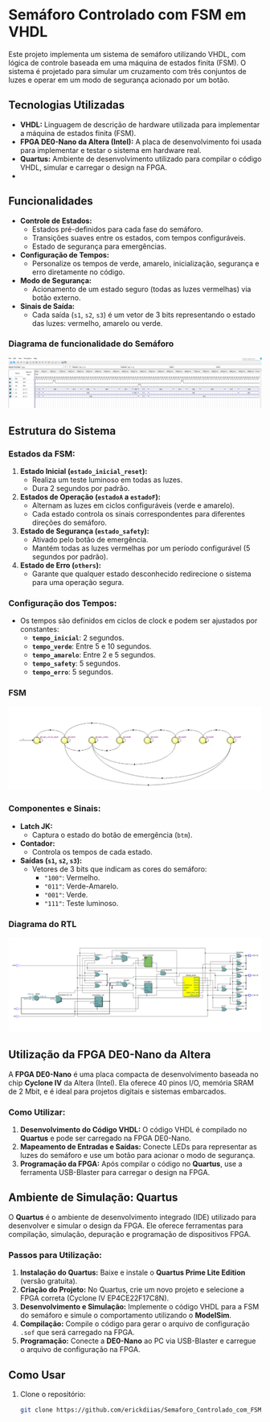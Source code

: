 # Semáforo Controlado com FSM em VHDL

Este projeto implementa um sistema de semáforo utilizando VHDL, com lógica de controle baseada em uma máquina de estados finita (FSM). O sistema é projetado para simular um cruzamento com três conjuntos de luzes e operar em um modo de segurança acionado por um botão.
## Tecnologias Utilizadas

- **VHDL:** Linguagem de descrição de hardware utilizada para implementar a máquina de estados finita (FSM).
- **FPGA DE0-Nano da Altera (Intel):** A placa de desenvolvimento foi usada para implementar e testar o sistema em hardware real.
- **Quartus:** Ambiente de desenvolvimento utilizado para compilar o código VHDL, simular e carregar o design na FPGA.
- 
## Funcionalidades
- **Controle de Estados:**
  - Estados pré-definidos para cada fase do semáforo.
  - Transições suaves entre os estados, com tempos configuráveis.
  - Estado de segurança para emergências.
- **Configuração de Tempos:**
  - Personalize os tempos de verde, amarelo, inicialização, segurança e erro diretamente no código.
- **Modo de Segurança:**
  - Acionamento de um estado seguro (todas as luzes vermelhas) via botão externo.
- **Sinais de Saída:**
  - Cada saída (`s1`, `s2`, `s3`) é um vetor de 3 bits representando o estado das luzes: vermelho, amarelo ou verde.

### Diagrama de funcionalidade do Semáforo

![Diagrama de funcionalidade](imagens/simulação_waveform.png)

## Estrutura do Sistema
### Estados da FSM:
1. **Estado Inicial (`estado_inicial_reset`):**
   - Realiza um teste luminoso em todas as luzes.
   - Dura 2 segundos por padrão.
2. **Estados de Operação (`estadoA` a `estadoF`):**
   - Alternam as luzes em ciclos configuráveis (verde e amarelo).
   - Cada estado controla os sinais correspondentes para diferentes direções do semáforo.
3. **Estado de Segurança (`estado_safety`):**
   - Ativado pelo botão de emergência.
   - Mantém todas as luzes vermelhas por um período configurável (5 segundos por padrão).
4. **Estado de Erro (`others`):**
   - Garante que qualquer estado desconhecido redirecione o sistema para uma operação segura.

### Configuração dos Tempos:
- Os tempos são definidos em ciclos de clock e podem ser ajustados por constantes:
  - **`tempo_inicial`**: 2 segundos.
  - **`tempo_verde`**: Entre 5 e 10 segundos.
  - **`tempo_amarelo`**: Entre 2 e 5 segundos.
  - **`tempo_safety`**: 5 segundos.
  - **`tempo_erro`**: 5 segundos.

### FSM

![Diagrama de FSM](imagens/state_machine_viewer.png)

### Componentes e Sinais:
- **Latch JK:**
  - Captura o estado do botão de emergência (`btm`).
- **Contador:**
  - Controla os tempos de cada estado.
- **Saídas (`s1`, `s2`, `s3`):**
  - Vetores de 3 bits que indicam as cores do semáforo:
    - `"100"`: Vermelho.
    - `"011"`: Verde-Amarelo.
    - `"001"`: Verde.
    - `"111"`: Teste luminoso.

### Diagrama do RTL

![Diagrama do RTL](imagens/RTL_viewer.png)

## Utilização da FPGA DE0-Nano da Altera

A **FPGA DE0-Nano** é uma placa compacta de desenvolvimento baseada no chip **Cyclone IV** da Altera (Intel). Ela oferece 40 pinos I/O, memória SRAM de 2 Mbit, e é ideal para projetos digitais e sistemas embarcados.

### Como Utilizar:
1. **Desenvolvimento do Código VHDL:** O código VHDL é compilado no **Quartus** e pode ser carregado na FPGA DE0-Nano.
2. **Mapeamento de Entradas e Saídas:** Conecte LEDs para representar as luzes do semáforo e use um botão para acionar o modo de segurança.
3. **Programação da FPGA:** Após compilar o código no **Quartus**, use a ferramenta USB-Blaster para carregar o design na FPGA.

## Ambiente de Simulação: Quartus

O **Quartus** é o ambiente de desenvolvimento integrado (IDE) utilizado para desenvolver e simular o design da FPGA. Ele oferece ferramentas para compilação, simulação, depuração e programação de dispositivos FPGA.

### Passos para Utilização:
1. **Instalação do Quartus:** Baixe e instale o **Quartus Prime Lite Edition** (versão gratuita).
2. **Criação do Projeto:** No Quartus, crie um novo projeto e selecione a FPGA correta (Cyclone IV EP4CE22F17C8N).
3. **Desenvolvimento e Simulação:** Implemente o código VHDL para a FSM do semáforo e simule o comportamento utilizando o **ModelSim**.
4. **Compilação:** Compile o código para gerar o arquivo de configuração `.sof` que será carregado na FPGA.
5. **Programação:** Conecte a **DE0-Nano** ao PC via USB-Blaster e carregue o arquivo de configuração na FPGA.

## Como Usar
1. Clone o repositório:
   ```bash
   git clone https://github.com/erickdiias/Semaforo_Controlado_com_FSM_em_VHDL.git
